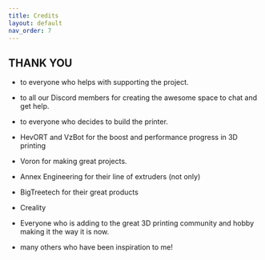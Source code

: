 ```yaml
---
title: Credits
layout: default
nav_order: 7
---
```

## THANK YOU

- to everyone who helps with supporting the project.
- to all our Discord members for creating the awesome space to chat and get help.
- to everyone who decides to build the printer.

- HevORT and VzBot for the boost and performance progress in 3D printing
- Voron for making great projects.
- Annex Engineering for their line of extruders (not only)
- BigTreetech for their great products
- Creality
- Everyone who is adding to the great 3D printing community and hobby making it the way it is now.
- many others who have been inspiration to me!
